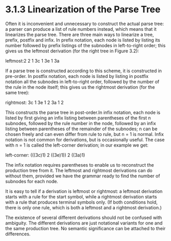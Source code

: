 # 3.1.3 Linearization of the Parse Tree

Often it is inconvenient and unnecessary to construct the actual parse tree: a parser can produce a list of rule numbers instead, which means that it linearizes the parse tree. There are three main ways to linearize a tree, prefix, postfix and infix. In prefix notation, each node is listed by listing its number followed by prefix listings of the subnodes in left-to-right order; this gives us the leftmost derivation (for the right tree in Figure 3.2):

leftmost:2 2 1 3c 1 3e 1 3a

If a parse tree is constructed according to this scheme, it is constructed in pre-order. In postfix notation, each node is listed by listing in postfix notation all the subnodes in left-to-right order, followed by the number of the rule in the node itself; this gives us the rightmost derivation (for the same tree):

rightmost: 3c 1 3e 1 2 3a 1 2

This constructs the parse tree in post-order.In infix notation, each node is listed by first giving an infix listing between parentheses of the first n subnodes, followed by the rule number in the node, followed by an infix listing between parentheses of the remainder of the subnodes; n can be chosen freely and can even differ from rule to rule, but n = 1 is normal. Infix notation is not common for derivations, but is occasionally useful. The case with n = 1 is called the left-corner derivation; in our example we get:

left-corner: (((3c)1) 2 ((3e)1)) 2 ((3a)1)

The infix notation requires parentheses to enable us to reconstruct the production tree from it. The leftmost and rightmost derivations can do without them, provided we have the grammar ready to find the number of subnodes for each node.

It is easy to tell if a derivation is leftmost or rightmost: a leftmost derivation starts with a rule for the start symbol, while a rightmost derivation starts with a rule that produces terminal symbols only. (If both conditions hold, there is only one rule, which is both a leftmost and a rightmost derivation.)

The existence of several different derivations should not be confused with ambiguity. The different derivations are just notational variants for one and the same production tree. No semantic significance can be attached to their differences.